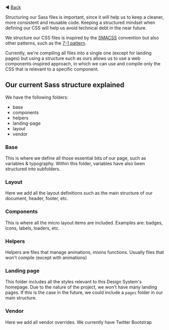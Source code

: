◀️ [Back](https://gitlab.com/SUSE-UIUX/eos/wikis/home#writing-code)


Structuring our Sass files is important, since it will help us to keep a cleaner, more consistent and reusable code. Keeping a structured mindset when defining our CSS will help us avoid technical debt in the near future.

We structure our CSS files is inspired by the [SMACSS](https://smacss.com) convention but also other patterns, such as the [7-1 pattern](https://sass-guidelin.es/#the-7-1-pattern).

Currently, we're compiling all files into a single one (except for landing pages) but using a structure such as ours allows us to use a web components-inspired approach, in which we can use and compile only the CSS that is relevant to a specific component.

## Our current Sass structure explained
We have the following folders:
* base
* components
* helpers
* landing-page
* layout
* vendor

### Base
This is where we define all those essential bits of our page, such as variables & typography. Within this folder, variables have also been structured into subfolders. 

### Layout
Here we add all the layout definitions such as the main structure of our document, header, footer, etc.

### Components
This is where all the micro layout items are included. Examples are: badges, icons, labels, loaders, etc.

### Helpers
Helpers are files that manage animations, mixins functions. Usually files that won't compile (except with animations)

### Landing page
This folder includes all the styles relevant to this Design System's homepage. Due to the nature of the project, we won't have many landing pages. If this is the case in the future, we could include a `pages` folder in our main structure.

### Vendor
Here we add all vendor overrides. We currently have Twitter Bootstrap